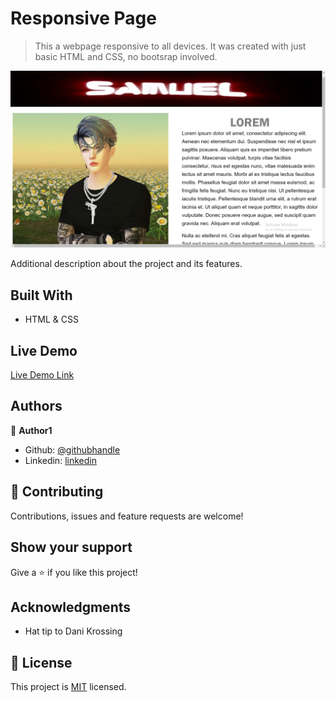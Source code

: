 # Responsive Page

> This a webpage responsive to all devices. It was created with just basic HTML and CSS, no bootsrap involved.

![screenshot](./screenshot.png)

Additional description about the project and its features.

## Built With

- HTML & CSS

## Live Demo

[Live Demo Link](file:///C:/Users/USER/Desktop/Responsive-page/index.html)

## Authors

👤 **Author1**

- Github: [@githubhandle](https://github.com/SamuelOdimegwu)
- Linkedin: [linkedin](https://www.linkedin.com/in/samuel-odimegwu-0364291a8/)

## 🤝 Contributing

Contributions, issues and feature requests are welcome!

## Show your support

Give a ⭐️ if you like this project!

## Acknowledgments

- Hat tip to Dani Krossing

## 📝 License

This project is [MIT](lic.url) licensed.
